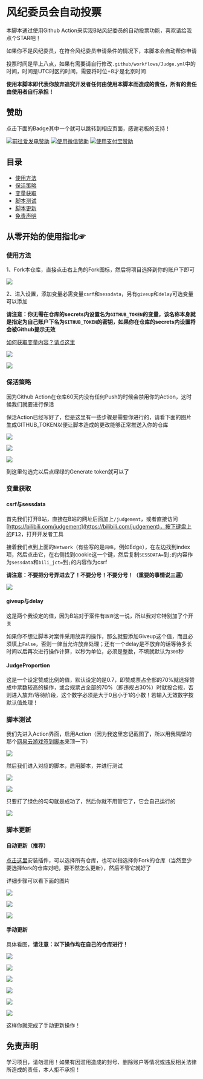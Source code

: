 # 风纪委员会自动投票

本脚本通过使用Github Action来实现B站风纪委员的自动投票功能，喜欢请给我点个STAR吧！

如果你不是风纪委员，在符合风纪委员申请条件的情况下，本脚本会自动帮你申请

投票时间是早上八点，如果有需要请自行修改`.github/workflows/Judge.yml`中的时间，时间是UTC时区的时间，需要将时位+8才是北京时间

**使用本脚本即代表你放弃追究开发者任何由使用本脚本而造成的责任，所有的责任由使用者自行承担！**

## 赞助
点击下面的Badge其中一个就可以跳转到相应页面，感谢老板的支持！

<a href="https://afdian.net/@GamerNoTitle"><img src="https://img.shields.io/badge/%E7%88%B1%E5%8F%91%E7%94%B5-GamerNoTitle-%238e8cd8?style=for-the-badge" alt="前往爱发电赞助" width=auto height=auto border="0" /></a> <a href="https://cdn.jsdelivr.net/gh/GamerNoTitle/Picture-repo@master/img/Donate/WeChatPay.png"><img src="https://img.shields.io/badge/%E5%BE%AE%E4%BF%A1%E6%94%AF%E4%BB%98-GamerNoTitle-%2304BE02?style=for-the-badge" alt="使用微信赞助" width=auto height=auto border="0" /></a> <a href="https://cdn.jsdelivr.net/gh/GamerNoTitle/Picture-repo@master/img/Donate/AliPay.jpg"><img src="https://img.shields.io/badge/%E6%94%AF%E4%BB%98%E5%AE%9D%E6%94%AF%E4%BB%98-GamerNoTitle-%231678FF?style=for-the-badge" alt="使用支付宝赞助" width=auto height=auto border="0" /></a>

## 目录

- [使用方法](#使用方法)
- [保活策略](#保活策略)
- [变量获取](#变量获取)
- [脚本测试](#脚本测试)
- [脚本更新](#脚本更新)
- [免责声明](#免责声明)

## 从零开始的使用指北☞

### 使用方法

1、Fork本仓库，直接点击右上角的Fork图标，然后将项目选择到你的账户下即可

![](https://upimage.alexhchu.com/2021/01/26/55beb284a6a45.png)

2、进入设置，添加变量必需变量`csrf`和`sessdata`，另有`giveup`和`delay`可选变量可以添加

**请注意：你无需在仓库的secrets内设置名为`GITHUB_TOKEN`的变量，该名称本身就是指定为自己账户下名为`GITHUB_TOKEN`的密钥，如果你在仓库的secrets内设置将会被Github提示无效**

[如何获取变量内容？请点这里](#变量获取)

![](https://upimage.alexhchu.com/2021/01/26/404fb80a80b5a.png)

![](https://upimage.alexhchu.com/2021/01/26/b2d3f92a2a9c3.png)

### 保活策略

因为Github Action在仓库60天内没有任何Push的时候会禁用你的Action，这时候我们就要进行保活

保活Action已经写好了，但是这里有一些步骤是需要你进行的，请看下面的图片生成GITHUB_TOKEN以便让脚本造成的更改能够正常推送入你的仓库

![](https://upimage.alexhchu.com/2020/12/27/dce7070ae625c.png)

![](https://upimage.alexhchu.com/2020/12/27/f82f6505503ed.png)

![](https://upimage.alexhchu.com/2020/12/27/9cff0436399b7.png)

到这里勾选完以后点绿绿的Generate token就可以了

### 变量获取

#### csrf与sessdata

首先我们打开B站，直接在B站的网址后面加上`/judgement`，或者直接访问[https://bilibili.com/judgement](https://bilibili.com/judgement)，按下键盘上的<kbd>F12</kbd>，打开开发者工具

接着我们点到上面的`Network`（有些写的是`网络`，例如Edge），在左边找到index项，然后点击它，在右侧找到cookie这一个键，然后复制`SESSDATA=`到`;`的内容作为`sessdata`和`bili_jct=`到`;`的内容作为csrf

**请注意：不要把分号弄进去了！不要分号！不要分号！（重要的事情说三遍）**

![](https://upimage.alexhchu.com/2021/01/26/a892c4e380db5.png)

#### giveup与delay

这是两个我设定的值，因为B站对于案件有`放弃`这一说，所以我对它特别加了个开关

如果你不想让脚本对案件采用放弃的操作，那么就要添加Giveup这个值，而且必须填上`False`，否则一律当允许放弃处理；还有一个delay是不放弃的话等待多长时间以后再次进行操作计算，以秒为单位，必须是整数，不填就默认为`300`秒

#### JudgeProportion

这是一个设定赞成比例的值，默认设定的是0.7，即赞成票占全部的70%就选择赞成中票数较高的操作，或合规票占全部的70%（即违规占30%）时就投合规，否则进入放弃/等待阶段，这个数字必须是大于0且小于1的小数！若输入无效数字按默认值处理！

### 脚本测试

我们先进入Action界面，启用Action（因为我这里忘记截图了，所以用我隔壁的那个[网易云游戏签到脚本](https://github.com/GamerNoTitle/wyycg-autocheckin/)来顶一下）

![](https://upimage.alexhchu.com/2020/11/22/70dd262ae54f0.png)

然后我们进入对应的脚本，启用脚本，并进行测试

![](https://upimage.alexhchu.com/2021/01/26/d5399493a1f5f.png)

![](https://upimage.alexhchu.com/2021/01/26/9c9dfd7b61e15.png)

只要打了绿色的勾勾就是成功了，然后你就不用管它了，它会自己运行的

![](https://upimage.alexhchu.com/2021/01/26/8efbde4e57684.png)

### 脚本更新

#### 自动更新（推荐）

[点击这里](https://github.com/apps/pull)安装插件，可以选择所有仓库，也可以指选择你Fork的仓库（当然至少要选择fork的仓库对吧，要不然怎么更新），然后不管它就好了

详细步骤可以看下面的图片

![](https://upimage.alexhchu.com/2020/12/26/4c0d02795a38c.png)

![](https://upimage.alexhchu.com/2020/12/26/1800e5609a365.png)

![](https://upimage.alexhchu.com/2021/01/26/6231f85828022.png)

#### 手动更新

具体看图，**请注意：以下操作均在自己的仓库进行！**

![](https://upimage.alexhchu.com/2021/01/26/b53b4f1301be5.png)

![](https://upimage.alexhchu.com/2021/01/26/5d7656029f6ed.png)

![](https://upimage.alexhchu.com/2021/01/26/ae3350e1b41ea.png)

![](https://upimage.alexhchu.com/2021/01/26/623081081b089.png)

![](https://upimage.alexhchu.com/2021/01/26/99c5b116e6f53.png)

![](https://upimage.alexhchu.com/2021/01/26/a75295ba9c1bc.png)

这样你就完成了手动更新操作！

## 免责声明

学习项目，请勿滥用！如果有因滥用造成的封号、删除账户等情况或违反相关法律所造成的责任，本人拒不承担！

